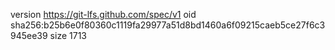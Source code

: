 version https://git-lfs.github.com/spec/v1
oid sha256:b25b6e0f80360c1119fa29977a51d8bd1460a6f09215caeb5ce27f6c3945ee39
size 1713
